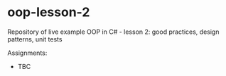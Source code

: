 # oop-lesson-2
Repository of live example OOP in C# - lesson 2: good practices, design patterns, unit tests

Assignments:
* TBC
